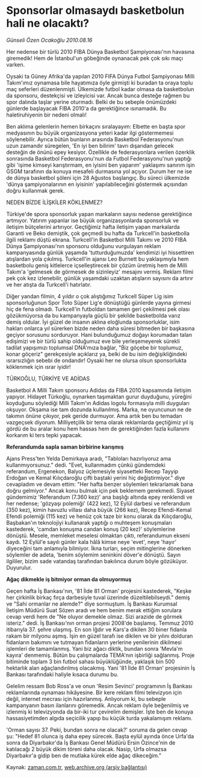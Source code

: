 # Sponsorlar olmasaydı basketbolun hali ne olacaktı?

*Günseli Özen Ocakoğlu 2010.08.16*

<td class="columnist-detail">
<p>Her nedense bir türlü 2010 FIBA Dünya Basketbol Şampiyonası'nın havasına giremedik! Hem de İstanbul'un göbeğinde oynanacak pek çok sıkı maçı varken.</p>
<p>
<div id="haberMetinDiv">
<p>Oysaki ta Güney Afrika'da yapılan 2010 FIFA Dünya Futbol Şampiyonası Milli Takım'ımız oynamasa bile hayatımıza öyle girmişti ki buradan ta oraya toplu maç seferleri düzenlenmişti. Ülkemizde futbol kadar olmasa da basketbolun da sponsoru, destekçisi ve izleyicisi var. Ancak bunca desteğe rağmen bu spor dalında taşlar yerine oturmadı. Belki de bu sebeple önümüzdeki günlerde başlayacak FIBA 2010'a da gerektiğince ısınamadık. Bu haletiruhiyenin bir nedeni olmalı!
<p>Ben aklıma gelenlerin hemen birkaçını sıralayayım: Elbette en başta spor medyasının bu büyük organizasyona yeteri kadar ilgi göstermemesi söylenebilir. Ayrıca bütün bunların arasında Basketbol Federasyonu'nun uzun zamandır süregelen, 'En iyi ben bilirim' tavrı dışarıdan gelecek desteğin de önünü epey kesiyor. Özellikle de federasyonlara verilen özerklik sonrasında Basketbol Federasyonu'nun da Futbol Federasyonu'nun yaptığı gibi 'işime kimseyi karıştırmam, en iyisini ben yaparım' yaklaşımı sanırım işin GSGM tarafının da konuya mesafeli durmasına yol açıyor. Durum her ne ise de dünya basketbol şöleni için 28 Ağustos başlangıç. Bu süreci ülkemizde 'dünya şampiyonalarının en iyisinin' yapılabileceğini göstermek açısından doğru kullanmak gerek.
<p>NEDEN BİZDE İLİŞKİLER KÖKLENMEZ? 
<p>Türkiye'de spora sponsorluk yapan markaların sayısı nedense gerektiğince artmıyor. Yatırım yapanlar ise büyük organizasyonlarda sponsorluk ve iletişim bütçelerini artırıyor. Geçtiğimiz hafta iletişim yapan markalarda Garanti ve Beko demiştik, çok geçmedi bu hafta da Turkcell'in basketbolla ilgili reklamı düştü ekrana. Turkcell'in Basketbol Milli Takımı ve 2010 FIBA Dünya Şampiyonası'nın sponsoru olduğunu vurgulayan reklam kampanyasında günlük yaşamda 'tutturduğumuzda' kendimizi iyi hissettiren atışlardan yola çıkılmış. Turkcell'in ajansı Leo Burnett bu yaklaşımıyla hem basketbolu geniş kitlelerce içselleştirecek bir çözüm üretmiş hem de Milli Takım'a 'gelmesek de görmesek de sizinleyiz' mesajını vermiş. Reklam filmi pek çok kez izlenebilir, günlük yaşamdaki uzaktan atışların sayısını da artırır ve her atışta da Turkcell'i hatırlatır.
<p>Diğer yandan filmin, 4 yıldır o çok alıştığımız Turkcell Süper Lig isim sponsorluğunun Spor Toto Süper Lig'e dönüştüğü günlerde yayına girmesi hiç de fena olmadı. Turkcell'in futboldan tamamen geri çekilmesi pek olası gözükmüyorsa da bu kampanyayla güçlü bir şekilde basketbolda varız demiş oldular. İyi güzel de insanın aklına eloğlunda sponsorluklar, isim hakları onlarca yıl sürerken bizde neden daha süresi bitmeden bir başkasına geçiyor sorusunu sorduruyor. Hani bulunduğumuz doğayı korumadan talan edişimizi ve bir türlü sahip olduğumuz eve bile yerleşemeyerek sürekli tadilat yapışımızı toplumsal DNA'mıza bağlar, "Biz göçebe bir toplumuz, konar göçeriz" gerekçesiyle açıklarız ya, belki de bu isim değişikliğindeki ısrarsızlığın sebebi de ondandır! Oysaki her ne olursa olsun sponsorlukta köklenmek için ısrar iyidir!
<p>TÜRKOĞLU, TÜRKİYE VE ADİDAS
<p>Basketbol A Milli Takım sponsoru Adidas da FIBA 2010 kapsamında iletişim yapıyor. Hidayet Türkoğlu, oynarken taşımaktan gurur duyduğunu, yüreğini koyduğunu söylediği Milli Takım'ın Adidas logolu formasıyla milli duyguları okşuyor. Okşama ise tam dozunda kullanılmış. Marka, ne oyuncunun ne de takımın önüne çıkıyor, pek geride durmuyor. Ama artık ben bu temadan vazgeçsek diyorum. Milliyetçilik bir tema olarak reklamlarda geçtiğimiz yıl iş gördü de bu aralar konu hem hassas hem de gerektiğinden fazla kullanımı korkarım ki ters tepki yapacak.
<p><b>Referandumda sapla saman birbirine karışmış</b>
<p>Ajans Press'ten Yelda Demirkaya aradı, "Tabloları hazırlıyoruz ama kullanmıyorsunuz." dedi. "Evet, kullanmadım çünkü gündemdeki referandum, Ergenekon, Balyoz üçlemesiyle siyasetteki Recep Tayyip Erdoğan ve Kemal Kılıçdaroğlu çifti baştaki yerini hiç değiştirmiyor." diye cevapladım ve devam ettim: "Her hafta benzer söylemleri tekrarlamak bana doğru gelmiyor." Ancak konu bulmak için pek beklemem gerekmedi. Siyaset gündemimiz 'Referandum (7.360 kez)' ana başlığı altında epey renklendi ve her nedense; 'gözyaşı polemiği' (422 kez), 12 Eylül darbesi ve referandum (350 kez), kimin havuzlu villası daha büyük (266 kez), Recep Efendi-Kemal Efendi polemiği (115 kez) ve henüz çok taze bir konu olarak da Kılıçdaroğlu, Başbakan'ın teknolojiyi kullanarak yaptığı o muhteşem konuşmaları kastederek, 'camdan konuşma candan konuş (20 kez)' söylemlerine dönüştü. Mesele, memleket meselesi olmaktan çıktı, referandumun ekseni kaydı. 12 Eylül'e sayılı günler kala hâlâ kimse neye 'evet', neye 'hayır' diyeceğini tam anlamıyla bilmiyor. İkna turları, seçim mitinglerine dönerken söylemler de adeta, 'benim söylemim seninkini döver'e dönüştü. Sayın ilgililer, bizim sade vatandaş tarafından bakılınca durum böyle gözüküyor. Duyurulur. 
<p><b>Ağaç dikmekle iş bitmiyor orman da olmuyormuş</b>
<p>Geçen hafta İş Bankası'nın, '81 İlde 81 Orman' projesini kastederek, "Keşke her çirkinlik birkaç fırça darbesiyle tuval üzerinde düzeltilebilseydi." demiş ve "Sahi ormanlar ne alemde?" diye sormuştum. İş Bankası Kurumsal İletişim Müdürü Suat Sözen aradı ve hem benim merak ettiğim sorulara cevap verdi hem de "Ne oluyor demekle olmaz. Sizi arazide de görmek isteriz." dedi. İş Bankası'nın orman projesi 2008'de başlamış. Temmuz 2010 itibarıyla 37. şehre ulaşmış. En son Iğdır ve Kars'a dikilen 30 biner fidanla rakam bir milyonu aşmış. İşin en güzel tarafı ise dikilen ve bir yılını dolduran fidanların bakımını ve tutmayan fidanların yerlerine yenilerinin dikilmesi işlemleri de tamamlanmış. Yani biz ağacı diktik, bundan sonra 'Mevla'm kayıra' denmemiş. Bütün bu çalışmalarda TEMA'nın işbirliği sağlanmış. Proje bitiminde toplam 3 bin futbol sahası büyüklüğünde, yaklaşık bin 500 hektarlık alan ağaçlandırılmış olacakmış. Yani '81 İlde 81 Orman' projesinin İş Bankası tarafındaki haliyle kısaca durumu bu.
<p>Gelelim ressam Bob Ross'a ve onun 'Resim Sevinci' programının İş Bankası reklamlarında oynaması hikâyesine. Bir kere reklam filmi televizyon için değil, internet mecrası için hazırlanmış. Anlıyorum ki, bu sebeple kampanyanın basın ilanlarını göremedik. Ancak reklam öyle beğenilmiş ve izlenmiş ki televizyonda da bir-iki tur çevirelim demişler. İşte ben de konuya hassasiyetimden algıda seçicilik yapıp bu küçük turda yakalamışım reklamı.
<p>'Orman sayısı 37. Peki, bundan sonra ne olacak?' soruma da gelen cevap şu: "Hedef 81 olunca iş daha epey sürecek. Başta eylül ayında önce Urfa'da sonra da Diyarbakır'da İş Bankası Genel Müdürü Ersin Özince'nin de katılacağı 2 büyük dikim töreni daha olacak. Nasip, Urfa olmazsa Diyarbakır'a gidip ben de mutlaka kürek elde ağaç dikeceğim."</p></p></p></p></p></p></p></p></p></p></p></p></p></div>
</p>
<a href="http://web.archive.org/web/20101223155716/mailto:g.ocakoglu@zaman.com.tr">
</a></td>

Kaynak: [zaman.com.tr](http://zaman.com.tr/yazar.do?yazino=1016270), [web.archive.org (arşiv bağlantısı)](http://web.archive.org/web/20101223155716/http://zaman.com.tr/yazar.do?yazino=1016270)
